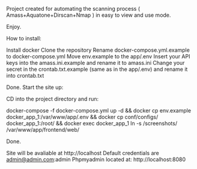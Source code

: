 Project created for automating the scanning process ( Amass+Aquatone+Dirscan+Nmap ) in easy to view and use mode.

Enjoy.

How to install:

Install docker
Clone the repository
Rename docker-compose.yml.example to docker-compose.yml
Move env.example to the app/.env
Insert your API keys into the amass.ini.example and rename it to amass.ini
Change your secret in the crontab.txt.example (same as in the app/.env) and rename it into crontab.txt

Done. Start the site up:

CD into the project directory and run:

docker-compose -f docker-compose.yml up -d && docker cp env.example docker_app_1:/var/www/app/.env && docker cp conf/configs/ docker_app_1:/root/ && docker exec docker_app_1 ln -s /screenshots/ /var/www/app/frontend/web/

Done.

Site will be avaliable at http://localhost
Default credentials are admin@admin.com:admin
Phpmyadmin located at: http://localhost:8080
